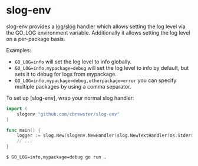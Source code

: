 # slog-env

slog-env provides a [log/slog](https://pkg.go.dev/log/slog) handler which allows setting the log level
via the GO_LOG environment variable. Additionally it allows setting the log level on a per-package basis.

Examples:
  - `GO_LOG=info` will set the log level to info globally.
  - `GO_LOG=info,mypackage=debug` will set the log level to info by default, but sets it to debug for logs from mypackage.
  - `GO_LOG=info,mypackage=debug,otherpackage=error` you can specify multiple packages by using a comma separator.

To set up [slog-env], wrap your normal slog handler:

```go
import (
    slogenv "github.com/cbrewster/slog-env"
)

func main() {
    logger := slog.New(slogenv.NewHandler(slog.NewTextHandler(os.Stderr, nil)))
    // ...
}
```

```bash
$ GO_LOG=info,mypackage=debug go run .
```
